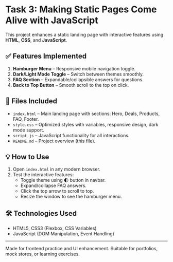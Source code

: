 # Task 3: Making Static Pages Come Alive with JavaScript

This project enhances a static landing page with interactive features using **HTML**, **CSS**, and **JavaScript**.

## ✅ Features Implemented
1. **Hamburger Menu** – Responsive mobile navigation toggle.
2. **Dark/Light Mode Toggle** – Switch between themes smoothly.
3. **FAQ Section** – Expandable/collapsible answers for questions.
4. **Back to Top Button** – Smooth scroll to the top on click.

## 📁 Files Included
- `index.html` – Main landing page with sections: Hero, Deals, Products, FAQ, Footer.
- `style.css` – Optimized styles with variables, responsive design, dark mode support.
- `script.js` – JavaScript functionality for all interactions.
- `README.md` – Project overview (this file).

## 💡 How to Use
1. Open `index.html` in any modern browser.
2. Test the interactive features:
   - Toggle theme using 🌓 button in navbar.
   - Expand/collapse FAQ answers.
   - Click the top arrow to scroll to top.
   - Resize the window to see the hamburger menu.

## 🛠️ Technologies Used
- HTML5, CSS3 (Flexbox, CSS Variables)
- JavaScript (DOM Manipulation, Event Handling)

---

Made for frontend practice and UI enhancement. Suitable for portfolios, mock stores, or learning exercises.